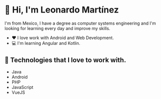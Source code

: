 # 👋 Hi, I'm Leonardo Martínez
I'm from Mexico, I have a degree as computer systems engineering and I'm looking for learning every day and improve my skills.
- ❤ I love work with Android and Web Development.
- 💻 I'm learning Angular and Kotlin.

## 👾 Technologies that I love to work with.
- Java
- Android
- PHP
- JavaScript
- VueJS

<!---
hleonardoms/hleonardoms is a ✨ special ✨ repository because its `README.md` (this file) appears on your GitHub profile.
You can click the Preview link to take a look at your changes.
--->
